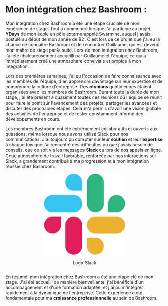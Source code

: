 # Mon intégration chez Bashroom :

Mon intégration chez Bashroom a été une étape cruciale de mon expérience de stage. Tout a commencé lorsque j'ai participé au projet **YDays** de mon école en pôle externe appelé Swarmine, auquel j'avais postulé au début de mon année de B2. C'est lors de ce projet que j'ai eu la chance de connaître Bashroom et de rencontrer Guillaume, qui est devenu mon maître de stage par la suite. Lors de mon intégration chez Bashroom, j'ai été chaleureusement accueilli par Guillaume et l'équipe, ce qui a immédiatement créé une atmosphère conviviale et propice à mon intégration.

Lors des premières semaines, j'ai eu l'occasion de faire connaissance avec les membres de l'équipe, d'en apprendre davantage sur leur expertise et de comprendre la culture d'entreprise. Des **réunions** quotidiennes étaient organisées avec les membres de Bashroom. Durant toute la durée de mon stage, j'ai été présent à quasiment toutes ces réunions où l'équipe se réunit pour faire le point sur l'avancement des projets, partager les avancées et discuter des prochaines étapes. Cela m'a permis d'avoir une vision globale des activités de l'entreprise et de rester constamment informé des développements en cours.

Les membres Bashroom ont été extrêmement collaboratifs et ouverts aux questions, même lorsque nous avons utilisé Slack pour nos communications. J'ai toujours pu compter sur leur **soutien** et leur **expertise** à chaque fois que j'ai rencontré des difficultés ou que j'avais besoin de conseils, que ce soit via les messages **Slack** ou lors de nos appels en ligne. Cette atmosphère de travail favorable, renforcée par nos interactions sur Slack, a grandement contribué à ma progression et à mon intégration réussie chez Bashroom.

<div style="display: flex; justify-content: center;">
  <img src="./img/Slack.svg" max-width="30%" height="260" alt="Bashroom">
</div>
<div style="display: flex; justify-content: center;">
  <p>Logo Slack</p>
</div>

En résumé, mon intégration chez Bashroom a été une étape clé de mon stage. J'ai été accueilli de manière bienveillante, j'ai bénéficié d'un accompagnement et d'une formation adaptée, et j'ai pu m'intégrer rapidement à la dynamique de l'entreprise. Cette expérience a été fondamentale pour ma **croissance professionnelle** au sein de Bashroom.